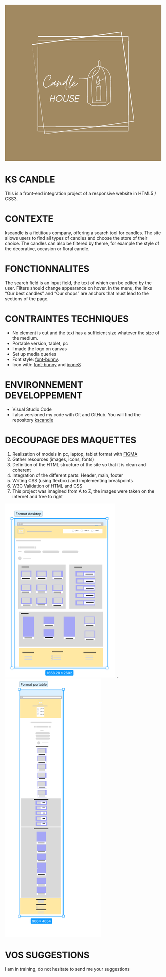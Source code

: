  ![image](images/Logo.png)
# KS CANDLE

This is a front-end integration project of a responsive website in HTML5 / CSS3.

# CONTEXTE 

kscandle is a fictitious company, offering a search tool for candles. The site allows users to find all types of candles and choose the store of their choice. The candles can also be filtered by theme, for example the style of the decorative, occasion or floral candle.

# FONCTIONNALITES

The search field is an input field, the text of which can be edited by the user.
Filters should change appearance on hover.
In the menu, the links “Our best candles” and “Our shops” are anchors that must lead to the sections of the page.

# CONTRAINTES TECHNIQUES

- No element is cut and the text has a sufficient size whatever the size
  of the medium.
- Portable version, tablet, pc
- I made the logo on canvas 
- Set up media queries
- Font style: [font-bunny](https://fonts.bunny.net).
- Icon with: [font-bunny](https://fontawesome.com/) and [icone8](https://icones8.fr/icons/set/contact)

# ENVIRONNEMENT DEVELOPPEMENT

- Visual Studio Code
- I also versioned my code with Git and GitHub. You will find the repository [kscandle](https://github.com/karine-schobert/kscandle)

# DECOUPAGE DES MAQUETTES 

1. Realization of models in pc, laptop, tablet format with [FIGMA](https://www.figma.com/fr/)
1. Gather resources (images, icons, fonts)
2. Definition of the HTML structure of the site so that it is clean and coherent
3. Integration of the different parts: Header, main, footer
4. Writing CSS (using flexbox) and implementing breakpoints
5. W3C Validation of HTML and CSS
6. This project was imagined from A to Z, the images were taken on the internet and 
   free to right

![VERSION DESKTOP](images/Desktop.png) , ![VERSION MOBIL](images/mobil.png)

# VOS SUGGESTIONS

I am in training, do not hesitate to send me your suggestions